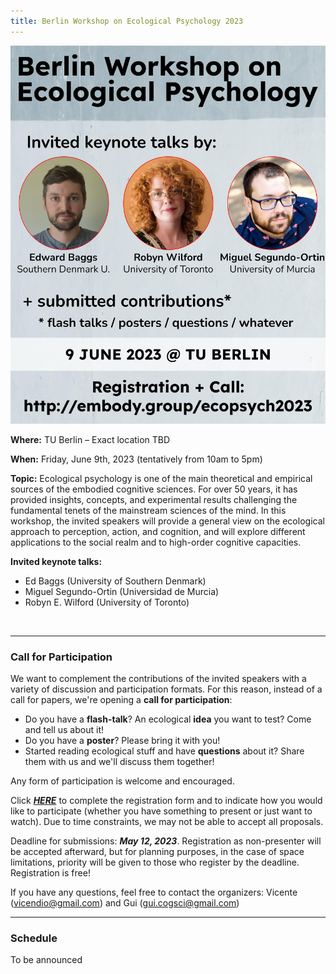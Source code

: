```yaml
---
title: Berlin Workshop on Ecological Psychology 2023
---
```



<img width="750" src="/ecopsych2023-poster.jpg" title="Berlin Workshop on Ecological Psychology: June 8, 2023" alt="Berlin Workshop on Ecological Psychology: June 8, 2023"/> 
 
 
**Where:** TU Berlin – Exact location TBD
 
**When:** Friday, June 9th, 2023  (tentatively from 10am to 5pm)

**Topic:** 
Ecological psychology is one of the main theoretical and empirical sources of the embodied cognitive sciences. For over 50 years, it has provided insights, concepts, and experimental results challenging the fundamental tenets of the mainstream sciences of the mind. In this workshop, the invited speakers will provide a general view on the ecological approach to perception, action, and cognition, and will explore different applications to the social realm and to high-order cognitive capacities.

**Invited keynote talks:**             
- Ed Baggs (University of Southern Denmark)
- Miguel Segundo-Ortin (Universidad de Murcia)
- Robyn E. Wilford (University of Toronto)
<br>

---

### Call for Participation

We want to complement the contributions of the invited speakers with a variety of discussion and participation formats. For this reason, instead of a call for papers, we're opening a **call for participation**:
 
- Do you have a **flash-talk**? An ecological **idea** you want to test? Come and tell us about it!
- Do you have a **poster**? Please bring it with you!  
- Started reading ecological stuff and have **questions** about it? Share them with us and we'll discuss them together!
 
Any form of participation is welcome and encouraged. 

Click [**_HERE_**](https://forms.gle/HXW7yiA5KCVPquuH9) to complete the registration form and to indicate how you would like to participate (whether you have something to present or just want to watch). Due to time constraints, we may not be able to accept all proposals.  

Deadline for submissions: _**May 12, 2023**_. Registration as non-presenter will be accepted afterward, but for planning purposes, in the case of space limitations, priority will be given to those who register by the deadline. Registration is free!

If you have any questions, feel free to contact the organizers: Vicente (vicendio@gmail.com) and Gui (gui.cogsci@gmail.com)


---

### Schedule

To be announced
